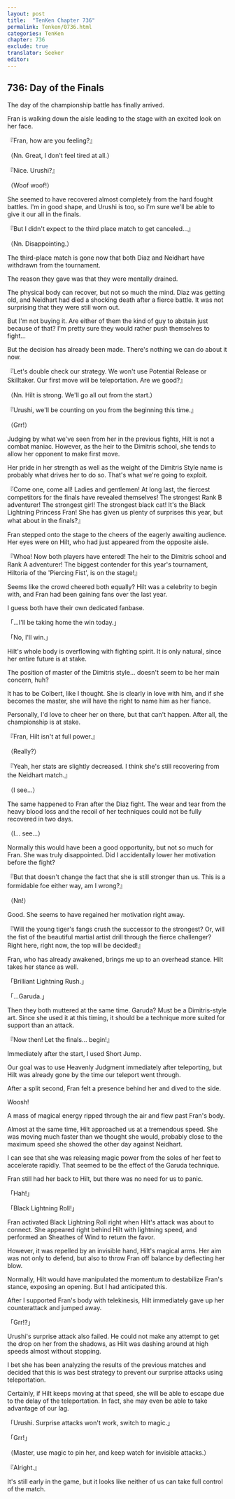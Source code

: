 ```yaml
---
layout: post
title:  "TenKen Chapter 736"
permalink: Tenken/0736.html
categories: TenKen
chapter: 736
exclude: true
translator: Seeker
editor: 
---
```

<h2>736: Day of the Finals</h2>

The day of the championship battle has finally arrived.

Fran is walking down the aisle leading to the stage with an excited look on her face.

『Fran, how are you feeling?』

（Nn. Great, I don't feel tired at all.）

『Nice. Urushi?』

（Woof woof!）

She seemed to have recovered almost completely from the hard fought battles. I'm in good shape, and Urushi is too, so I'm sure we'll be able to give it our all in the finals.

『But I didn't expect to the third place match to get canceled...』

（Nn. Disappointing.）

The third-place match is gone now that both Diaz and Neidhart have withdrawn from the tournament.

The reason they gave was that they were mentally drained.

The physical body can recover, but not so much the mind. Diaz was getting old, and Neidhart had died a shocking death after a fierce battle. It was not surprising that they were still worn out.

But I'm not buying it. Are either of them the kind of guy to abstain just because of that? I'm pretty sure they would rather push themselves to fight...

But the decision has already been made. There's nothing we can do about it now.

『Let's double check our strategy. We won't use Potential Release or Skilltaker. Our first move will be teleportation. Are we good?』

（Nn. Hilt is strong. We'll go all out from the start.）

『Urushi, we'll be counting on you from the beginning this time.』

（Grr!）

Judging by what we've seen from her in the previous fights, Hilt is not a combat maniac. However, as the heir to the Dimitris school, she tends to allow her opponent to make first move.

Her pride in her strength as well as the weight of the Dimitris Style name is probably what drives her to do so. That's what we're going to exploit.

『Come one, come all! Ladies and gentlemen! At long last, the fiercest competitors for the finals have revealed themselves! The strongest Rank B adventurer! The strongest girl! The strongest black cat! It's the Black Lightning Princess Fran! She has given us plenty of surprises this year, but what about in the finals?』

Fran stepped onto the stage to the cheers of the eagerly awaiting audience. Her eyes were on Hilt, who had just appeared from the opposite aisle.

『Whoa! Now both players have entered! The heir to the Dimitris school and Rank A adventurer! The biggest contender for this year's tournament, Hiltoria of the 'Piercing Fist', is on the stage!』

Seems like the crowd cheered both equally? Hilt was a celebrity to begin with, and Fran had been gaining fans over the last year.

I guess both have their own dedicated fanbase.

「...I'll be taking home the win today.」

「No, I'll win.」

Hilt's whole body is overflowing with fighting spirit. It is only natural, since her entire future is at stake.

The position of master of the Dimitris style... doesn't seem to be her main concern, huh?

It has to be Colbert, like I thought. She is clearly in love with him, and if she becomes the master, she will have the right to name him as her fiance.

Personally, I'd love to cheer her on there, but that can't happen. After all, the championship is at stake.

『Fran, Hilt isn't at full power.』

（Really?）

『Yeah, her stats are slightly decreased. I think she's still recovering from the Neidhart match.』

（I see...）

The same happened to Fran after the Diaz fight. The wear and tear from the heavy blood loss and the recoil of her techniques could not be fully recovered in two days.

（I... see...）

Normally this would have been a good opportunity, but not so much for Fran. She was truly disappointed. Did I accidentally lower her motivation before the fight?

『But that doesn't change the fact that she is still stronger than us. This is a formidable foe either way, am I wrong?』

（Nn!）

Good. She seems to have regained her motivation right away.

『Will the young tiger's fangs crush the successor to the strongest? Or, will the fist of the beautiful martial artist drill through the fierce challenger? Right here, right now, the top will be decided!』

Fran, who has already awakened, brings me up to an overhead stance. Hilt takes her stance as well.

「Brilliant Lightning Rush.」

「...Garuda.」

Then they both muttered at the same time. Garuda? Must be a Dimitris-style art. Since she used it at this timing, it should be a technique more suited for support than an attack.

『Now then! Let the finals... begin!』

Immediately after the start, I used Short Jump.

Our goal was to use Heavenly Judgment immediately after teleporting, but Hilt was already gone by the time our teleport went through.

After a split second, Fran felt a presence behind her and dived to the side.

Woosh!

A mass of magical energy ripped through the air and flew past Fran's body.

Almost at the same time, Hilt approached us at a tremendous speed. She was moving much faster than we thought she would, probably close to the maximum speed she showed the other day against Neidhart.

I can see that she was releasing magic power from the soles of her feet to accelerate rapidly. That seemed to be the effect of the Garuda technique.

Fran still had her back to Hilt, but there was no need for us to panic.

「Hah!」

「Black Lightning Roll!」

Fran activated Black Lightning Roll right when Hilt's attack was about to connect. She appeared right behind Hilt with lightning speed, and performed an Sheathes of Wind to return the favor.

However, it was repelled by an invisible hand, Hilt's magical arms. Her aim was not only to defend, but also to throw Fran off balance by deflecting her blow.

Normally, Hilt would have manipulated the momentum to destabilize Fran's stance, exposing an opening. But I had anticipated this.

After I supported Fran's body with telekinesis, Hilt immediately gave up her counterattack and jumped away.

「Grr!?」

Urushi's surprise attack also failed. He could not make any attempt to get the drop on her from the shadows, as Hilt was dashing around at high speeds almost without stopping.

I bet she has been analyzing the results of the previous matches and decided that this is was best strategy to prevent our surprise attacks using teleportation.

Certainly, if Hilt keeps moving at that speed, she will be able to escape due to the delay of the teleportation. In fact, she may even be able to take advantage of our lag.

「Urushi. Surprise attacks won't work, switch to magic.」

「Grr!」

（Master, use magic to pin her, and keep watch for invisible attacks.）

『Alright.』

It's still early in the game, but it looks like neither of us can take full control of the match.



